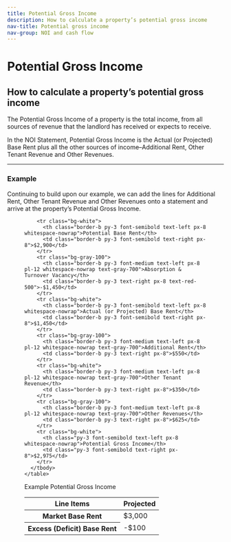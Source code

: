 ```yaml
---
title: Potential Gross Income
description: How to calculate a property’s potential gross income
nav-title: Potential gross income
nav-group: NOI and cash flow
---
```


# Potential Gross Income

## How to calculate a property’s potential gross income

The Potential Gross Income of a property is the total income, from all
sources of revenue that the landlord has received or expects to receive.

In the NOI Statement, Potential Gross Income is the Actual
(or Projected) Base Rent plus all the other sources of income–Additional
Rent, Other Tenant Revenue and Other Revenues.

<hr class="mt-4 mb-4 border-gray-300">

### Example

Continuing to build upon our example, we can add the lines for
Additional Rent, Other Tenant Revenue and Other Revenues onto a
statement and arrive at the property’s Potential Gross Income.

<figure>
  <div class="rounded-md shadow-sm border border-gray-300 overflow-auto max-w-fit pt-3">
    <table class="table-auto border-collapse font-medium">
      <thead>
        <tr>
          <th class="border-b border-gray-300 pb-3 font-semibold text-left px-8 whitespace-nowrap tracking-wide">Line Items</th>
          <th class="border-b border-gray-300 pb-3 font-semibold text-right px-8 whitespace-nowrap tracking-wide">Projected</th>
        </tr>
      </thead>
      <tbody>
        <tr class="bg-white">
          <th class="border-b py-3 font-semibold text-left px-8 whitespace-nowrap">Market Base Rent</th>
          <td class="border-b py-3 font-semibold text-right px-8">$3,000</td>
        </tr>
        <tr class="bg-gray-100">
          <th class="border-b py-3 font-medium text-left px-8 pl-12 whitespace-nowrap text-gray-700">Excess (Deficit) Base Rent</th>
          <td class="border-b py-3 text-right px-8 text-red-500">-$100</td>
        </tr>

        <tr class="bg-white">
          <th class="border-b py-3 font-semibold text-left px-8 whitespace-nowrap">Potential Base Rent</th>
          <td class="border-b py-3 font-semibold text-right px-8">$2,900</td>
        </tr>
        <tr class="bg-gray-100">
          <th class="border-b py-3 font-medium text-left px-8 pl-12 whitespace-nowrap text-gray-700">Absorption & Turnover Vacancy</th>
          <td class="border-b py-3 text-right px-8 text-red-500">-$1,450</td>
        </tr>
        <tr class="bg-white">
          <th class="border-b py-3 font-semibold text-left px-8 whitespace-nowrap">Actual (or Projected) Base Rent</th>
          <td class="border-b py-3 font-semibold text-right px-8">$1,450</td>
        </tr>
        <tr class="bg-gray-100">
          <th class="border-b py-3 font-medium text-left px-8 pl-12 whitespace-nowrap text-gray-700">Additional Rent</th>
          <td class="border-b py-3 text-right px-8">$550</td>
        </tr>
        <tr class="bg-white">
          <th class="border-b py-3 font-medium text-left px-8 pl-12 whitespace-nowrap text-gray-700">Other Tenant Revenue</th>
          <td class="border-b py-3 text-right px-8">$350</td>
        </tr>
        <tr class="bg-gray-100">
          <th class="border-b py-3 font-medium text-left px-8 pl-12 whitespace-nowrap text-gray-700">Other Revenues</th>
          <td class="border-b py-3 text-right px-8">$625</td>
        </tr>
        <tr class="bg-white">
          <th class="py-3 font-semibold text-left px-8 whitespace-nowrap">Potential Gross Income</th>
          <td class="py-3 font-semibold text-right px-8">$2,975</td>
        </tr>
      </tbody>
    </table>
  </div>
  <figcaption>Example Potential Gross Income</figcaption>
</figure>
